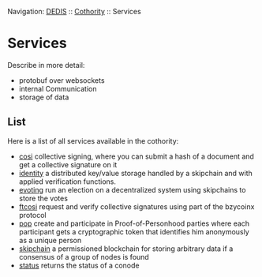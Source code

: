 Navigation: [DEDIS](https://github.com/dedis/doc/README.md) ::
[Cothority](../README.md) ::
Services

# Services

Describe in more detail:
- protobuf over websockets
- internal Communication
- storage of data

## List

Here is a list of all services available in the cothority:

- [cosi](../cosi/service/README.md) collective
signing, where you can submit a hash of a document and get a collective signature
on it
- [identity](../identity/README.md) a
distributed key/value storage handled by a skipchain and with applied verification
functions.
- [evoting](../evoting/service/README.md) run
an election on a decentralized system using skipchains to store the votes
- [ftcosi](../ftcosi/service/README.md) request and verify
collective signatures using part of the bzycoinx protocol
- [pop](../pop/service/README.md) create and participate
in Proof-of-Personhood parties where each participant gets a cryptographic token
that identifies him anonymously as a unique person
- [skipchain](../skipchain/README.md) a permissioned
blockchain for storing arbitrary data if a consensus of a group of nodes is found
- [status](../status/service/README.md) returns the status of a conode
